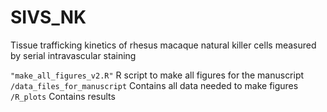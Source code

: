 # SIVS_NK
Tissue trafficking kinetics of rhesus macaque natural killer cells measured by serial intravascular staining

`"make_all_figures_v2.R"` R script to make all figures for the manuscript  
`/data_files_for_manuscript` Contains all data needed to make figures  
`/R_plots` Contains results
